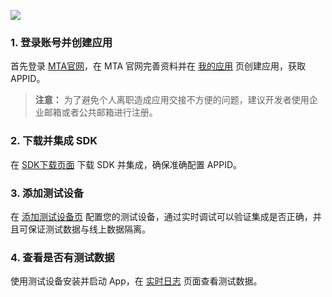 ![](http://imgcache.tce.fsphere.cn/image/mc.qcloudimg.com/static/img/46d9d64818dee6770931cf2cc31819d4/image.png)
### 1. 登录账号并创建应用
首先登录 [MTA官网](https://mta.qq.com/)，在 MTA 官网完善资料并在 [我的应用](http://mta.qq.com/mta/overview/ctr_all_app_new) 页创建应用，获取 APPID。
>**注意：**
>为了避免个人离职造成应用交接不方便的问题，建议开发者使用企业邮箱或者公共邮箱进行注册。

### 2. 下载并集成 SDK
在 [SDK下载页面](http://mta.qq.com/mta/ctr_index/download) 下载 SDK 并集成，确保准确配置 APPID。
### 3. 添加测试设备
在 [添加测试设备页](http://mta.qq.com/mta/debug/ctr_equipment?app_id=3101737851) 配置您的测试设备，通过实时调试可以验证集成是否正确，并且可保证测试数据与线上数据隔离。
### 4. 查看是否有测试数据
使用测试设备安装并启动 App，在 [实时日志](http://mta.qq.com/mta/debug/ctr_realtime?app_id=3101737851) 页面查看测试数据。
